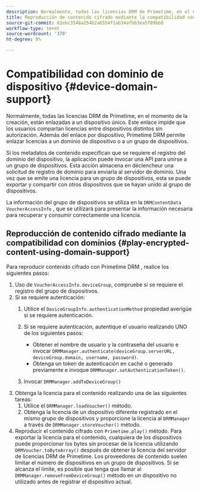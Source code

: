 ```yaml
---
description: Normalmente, todas las licencias DRM de Primetime, en el momento de la creación, están enlazadas a un dispositivo único. Este enlace impide que los usuarios compartan licencias entre dispositivos distintos sin autorización. Además del enlace por dispositivo, Primetime DRM permite enlazar licencias a un dominio de dispositivo o a un grupo de dispositivos.
title: Reproducción de contenido cifrado mediante la compatibilidad con dominios
source-git-commit: 02ebc3548a254b2a6554f1ab34afbb3ea5f09bb8
workflow-type: tm+mt
source-wordcount: '370'
ht-degree: 0%

---
```


# Compatibilidad con dominio de dispositivo {#device-domain-support}

Normalmente, todas las licencias DRM de Primetime, en el momento de la creación, están enlazadas a un dispositivo único. Este enlace impide que los usuarios compartan licencias entre dispositivos distintos sin autorización. Además del enlace por dispositivo, Primetime DRM permite enlazar licencias a un dominio de dispositivo o a un grupo de dispositivos.

Si los metadatos de contenido especifican que se requiere el registro del dominio del dispositivo, la aplicación puede invocar una API para unirse a un grupo de dispositivos. Esta acción almacena en déclencheur una solicitud de registro de dominio para enviarla al servidor de dominio. Una vez que se emite una licencia para un grupo de dispositivos, esta se puede exportar y compartir con otros dispositivos que se hayan unido al grupo de dispositivos.

La información del grupo de dispositivos se utiliza en la `DRMContentData` `VoucherAccessInfo` , que se utilizará para presentar la información necesaria para recuperar y consumir correctamente una licencia.

## Reproducción de contenido cifrado mediante la compatibilidad con dominios {#play-encrypted-content-using-domain-support}

Para reproducir contenido cifrado con Primetime DRM , realice los siguientes pasos:

1. Uso de `VoucherAccessInfo.deviceGroup`, compruebe si se requiere el registro del grupo de dispositivos.
1. Si se requiere autenticación:
   1. Utilice el `DeviceGroupInfo.authenticationMethod` propiedad averigüe si se requiere autenticación.
   1. Si se requiere autenticación, autentique el usuario realizando UNO de los siguientes pasos:

      * Obtener el nombre de usuario y la contraseña del usuario e invocar `DRMManager.authenticate(deviceGroup.serverURL, deviceGroup.domain, username, password)`.
      * Obtenga un token de autenticación en caché o generado previamente e invoque `DRMManager.setAuthenticationToken()`.

   1. Invocar `DRMManager.addToDeviceGroup()`
1. Obtenga la licencia para el contenido realizando una de las siguientes tareas:
   1. Utilice el `DRMManager.loadVoucher()` método.
   1. Obtenga la licencia de un dispositivo diferente registrado en el mismo grupo de dispositivos y proporcione la licencia al `DRMManager` a través de `DRMManager.storeVoucher()` método.
1. Reproducir el contenido cifrado con `Primetime.play()` método.
Para exportar la licencia para el contenido, cualquiera de los dispositivos puede proporcionar los bytes sin procesar de la licencia utilizando `DRMVoucher.toByteArray()` después de obtener la licencia del servidor de licencias DRM de Primetime. Los proveedores de contenido suelen limitar el número de dispositivos en un grupo de dispositivos. Si se alcanza el límite, es posible que tenga que llamar al `DRMManager.removeFromDeviceGroup()` método en un dispositivo no utilizado antes de registrar el dispositivo actual.
